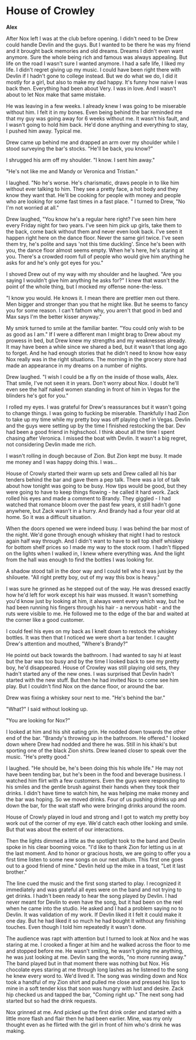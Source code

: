 # House of Crowley

**Alex**

After Nox left I was at the club before opening.  I didn't need to be Drew could handle Devlin and the guys.  But I wanted to be there he was my friend and it brought back memories and old dreams.  Dreams I didn't even want anymore.  Sure the whole being rich and famous was always appealing.  But life on the road I wasn't sure I wanted anymore.  I had a safe life, I liked my life.  I didn't regret giving up my music.  I could have been right there with Devlin if I hadn't gone to college instead.  But we do what we do, I did it mostly for a girl, but also to make my dad happy.  It's funny how naive I was back then.  Everything had been about Very.  I was in love.  And I wasn't about to let Nox make that same mistake.

He was leaving in a few weeks.  I already knew I was going to be miserable without him.  I felt it in my bones.  Even being behind the bar reminded me that my guy was going away for 6 weeks without me.  It wasn't his fault, and I wasn't going to hold him back.  He'd done anything and everything to stay, I pushed him away.  Typical me.

Drew came up behind me and drapped an arm over my shoulder while I stood surveying the bar's stocks.  "He'll be back, you know?"

I shrugged his arm off my shoulder.  "I know.  I sent him away."

"He's not like me and Mandy or Veronica and Tristian."

I laughed.  "No he's worse.  He's charismatic, draws people in to like him without ever talking to him.  They see a pretty face, a hot body and they know they want that.  He'll be cooking for people with money and people who are looking for some fast times in a fast place. "  I turned to Drew, "No I'm not worried at all."

Drew laughed, "You know he's a regular here right?  I've seen him here every Friday night for two years.  I've seen him pick up girls, take them to the back, come back without them and never even look back.  I've seen it happen right here on the dance floor.  Never the same girl twice.  I've seen them try, he's polite and says 'not this time duckling'.  Since he's been with you, the dance floor almost seems empty.  When he's here, he's staring at you.  There's a crowded room full of people who would give him anything he asks for and he's only got eyes for you."

I shoved Drew out of my way with my shoulder and he laughed.  "Are you saying I wouldn't give him anything he asks for?"  I knew that wasn't the point of the whole thing, but I mocked my offense none-the-less.

"I know you would.  He knows it.  I mean there are prettier men out there.  Men bigger and stronger than you that he might like.  But he seems to fancy you for some reason.  I can't fathom why, you aren't that good in bed and Max says I'm the better kisser anyway."

My smirk turned to smile at the familiar banter.  "You could only wish to be as good as I am."  If I were a different man I might brag to Drew about my prowess in bed, but Drew knew my strengths and my weaknesses already.  It may have been a while since we shared a bed, but it wasn't that long ago to forget.  And he had enough stories that he didn't need to know how easy Nox really was in the right situations.  The morning in the grocery store had made an appearance in my dreams on a number of nights.

Drew laughed.  "I wish I could be a fly on the inside of those walls, Alex.  That smile, I've not seen it in years.  Don't worry about Nox.  I doubt he'll even see the half naked women standing in front of him in Vegas for the blinders he's got for you."

I rolled my eyes.  I was grateful for Drew's reassurances but it wasn't going to change things.  I was going to fucking be miserable.  Thankfully I had Zion to take up my time while my pretty boy was off playing chef in Vegas.  Devlin and the guys were setting up by the time I finished restocking the bar.  Dev had been a good friend in highschool.  I think about all the time I spent chasing after Veronica.  I missed the boat with Devlin.  It wasn't a big regret, not considering Devlin made me rich.

I wasn't rolling in dough because of Zion.  But Zion kept me busy.  It made me money and I was happy doing this.  I was...

House of Crowly started their warm up sets and Drew called all his bar tenders behind the bar and gave them a pep talk. There was a lot of talk about how tonight was going to be busy.  How tips would be good, but they were going to have to keep things flowing - he called it hard work.  Zack rolled his eyes and made a comment to Brandy.  They giggled - I had watched that romance bloom over the past few years, it still hadn't gone anywhere, but Zack wasn't in a hurry.  And Brandy had a four year old at home.  So it was a difficult situation.

When the doors opened we were indeed busy.  I was behind the bar most of the night.  We'd gone through enough whiskey that night I had to restock again half way through.  And I didn't want to have to sell top shelf whiskey for bottom shelf prices so I made my way to the stock room.  I hadn't flipped on the lights when I walked in, I knew where everything was.  And the light from the hall was enough to find the bottles I was looking for.

A shadow stood tall in the door way and I could tell who it was just by the shilouete.  "All right pretty boy, out of my way this box is heavy."

I was sure he grinned as he stepped out of the way.  He was dressed exactly how he'd left for work except his hair was mussed.  It wasn't something you'd know just by looking at him, it always went every which way, but he had been running his fingers through his hair - a nervous habit - and the ruts were visible to me.  He followed me to the edge of the bar and waited at the corner like a good customer.

I could feel his eyes on my back as I knelt down to restock the whiskey bottles.  It was then that I noticed we were short a bar tender.  I caught Drew's attention and  mouthed, "Where's Brandy?"

He pointd out back towards the bathroom.  I had wanted to say hi at least but the bar was too busy and by the time I looked back to see my pretty boy, he'd disappeared.  House of Crowley was still playing old sets, they hadn't started any of the new ones.  I was surprised that Devlin hadn't started with the new stuff.  But then he had invited Nox to come see him play.  But I couldn't find Nox on the dance floor, or around the bar.

Drew was fixing a whiskey sour next to me.  "He's behind the bar."

"What?"  I said without looking up.

"You are looking for Nox?"

I looked at him and his shit eating grin.  He nodded down towards the other end of the bar.  "Brandy's throwing up in the bathroom.  He offered."  I looked down where Drew had nodded and there he was.  Still in his khaki's but sporting one of the black Zion shirts.  Drew leaned closer to speak over the music.  "He's pretty good."

I laughed. "He should be, he's been doing this his whole life."  He may not have been tending bar, but he's been in the food and beverage business.  I watched him flirt with a few customers.  Even the guys were responding to his smiles and the gentle brush against their hands when they took their drinks.  I didn't have time to watch him, he was helping me make money and the bar was hoping.  So we moved drinks.  Four of us pushing drinks up and down the bar, for the wait staff who were bringing drinks around the room.

House of Crowly played in loud and strong and I got to watch my pretty boy work out of the corner of my eye.  We'd catch each other looking and smile.  But that was about the extent of our interactions.

Then the lights dimmed a little as the spotlight took to the band and Devlin spoke in his clear booming voice.  "I'd like to thank Zion for letting us in at the last moment.  And to honor or gracious hosts, we are going to offer you a first time listen to some new songs on our next album.  This first one goes out to a good friend of mine."  Devlin held up the mike in a toast, "Let it last brother."

The line cued the music and the first song started to play.  I recognized it immediately and  was grateful all eyes were on the band and not trying to get drinks.  I hadn't been ready to hear the song played by Devlin.  I had never meant for Devlin to even have the song, but it had been on the reel when he came into the studio.  He asked and I had a problem saying no to Devlin.  It was validation of my work.  If Devlin liked it I felt it could make it one day.  But he had liked it so much he had bought it without any finishing touches.  Even though I told him repeatedly it wasn't done.

The audience was rapt with attention but I turned to look at Nox and he was staring at me.  I crooked a finger at him and he walked across the floor to me and stopped before me.  He wasn't smiling, he wasn't giving me anything, he was just looking at me.  Devlin sang the words, "no more running away."  The band played but in that moment there was nothing but Nox.  His chocolate eyes staring at me through long lashes as he listened to the song he knew every word to.  We'd lived it.  The song was winding down and Nox took a handful of my Zion shirt and pulled me close and pressed his lips to mine in a soft tender kiss that soon was hungry with lust and desire.  Zack hip checked us and tapped the bar, "Coming right up."  The next song had started but so had the drink requests.

Nox grinned at me.  And picked up the first drink order and started with a little more flash and flair then he had been earlier.  Mine, was my only thought even as he flirted with the girl in front of him who's drink he was making.